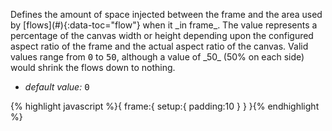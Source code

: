 <p class="b20" markdown="1">Defines the amount of space injected between the frame and the area used by [flows](#){:data-toc="flow"} when it _in frame_.  The value represents a percentage of the canvas width or height depending upon the configured aspect ratio of the frame and the actual aspect ratio of the canvas.  Valid values range from <samp class="number">0</samp> to <samp class="number">50</samp>, although a value of _50_ (50% on each side) would shrink the flows down to nothing.</p>

* _default value:_ <samp class="number">0</samp>

{% highlight javascript %}{
  frame:{
    setup:{
      padding:10
    }
  }
}{% endhighlight %}